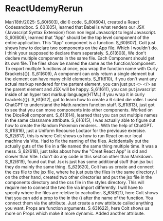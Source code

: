 # ReactUdemyRerun
Mar/18th/2025:
    S_60(603), did 0 code.
    S_60(604), created a React Codesandbox.
    S_60(605), learned that Babel is what renders our JSX (Javascript Syntax Extension) from non legal Javascript to legal Javascript.
    S_60(606), learned that "App" should be the top level component of the entire application. This "App" component is a function.
    S_60(607), Colt just shows how to declare two components on the App file. Which I wouldn't do. I think your supposed to declare them seperately.
    S_61(608), We don't declare multiple components in the same file. Each Component should get its own file. The files show be named the same as the function/component. To export multiple functions at once, you wrap the function name with Curly Brackets({}).
    S_61(609), A component can only return a single element but the element can have many child elements.
    S_61(610), if you don't want any actual markup rendered for the partent element, you can just put <> </> as the parent element and JSX will be happy.
    S_61(611), you can put javascript inside of an hyper text markup language(HTML) if you wrap it in curly brackets({}).
    S_61(612), got to learn how to create a 6 sided die roller. I used ChatGPT to understand the Math.random function stuff.
    S_61(613), just got to see that you can move components into other components. Worked on the DiceRoll component.
    S_61(614), learned that you can put multiple names in the same classname attribute.
    S_61(615), I was actually able to figure out how to create the Random Pokemon renderer... With the help of ChatGPT.
    S_61(616), just a Uniform Recourse Loctaor for the previouse exercise.
    S_62(617), this is where Colt shows us how to run React on our local machine via Vite. Had to fix the naming of the files. Aciddentally put the actually guts of the file in a file named the same thing multiple time. It was a mess.
    S_62(618), just talks about how the "Creat React App" is old and slower than Vite.
    I don't do any code in this section other than Markdown.
    S_62(619), found out that .tsx is just has some additional stuff than jsx but they do mainly the same thing.
    S_62(620), Colt has us create and connect the css file to the jsx file, where he just puts the files in the same directory. I on the other hand, created two other directories and put the jsx file in the components directory and the css file in the styles directory. This will require me to connect the two file via import differently. I will have to specify where the files are reletive to eachother.
    S_63(621), here Colt shows that you can add a prop to the in the () after the name of the function. You connect them via the attribute. Just create a new attribute called anything you want. Props are function arguments.
    S_63(622), here Colt shows us more on Props which make it more dynamic. Added another attribute.